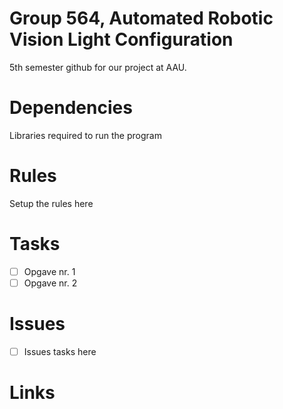 # Group 564, Automated Robotic Vision Light Configuration
5th semester github for our project at AAU.

# Dependencies
Libraries required to run the program

# Rules
Setup the rules here

# Tasks 
- [ ] Opgave nr. 1
- [ ] Opgave nr. 2

# Issues
- [ ] Issues tasks here 

# Links